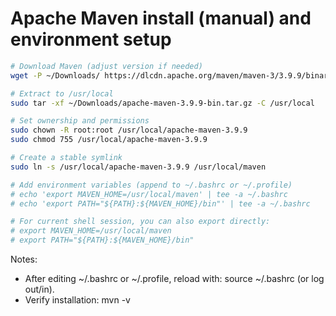 # Apache Maven install (manual) and environment setup

```bash
# Download Maven (adjust version if needed)
wget -P ~/Downloads/ https://dlcdn.apache.org/maven/maven-3/3.9.9/binaries/apache-maven-3.9.9-bin.tar.gz

# Extract to /usr/local
sudo tar -xf ~/Downloads/apache-maven-3.9.9-bin.tar.gz -C /usr/local

# Set ownership and permissions
sudo chown -R root:root /usr/local/apache-maven-3.9.9
sudo chmod 755 /usr/local/apache-maven-3.9.9

# Create a stable symlink
sudo ln -s /usr/local/apache-maven-3.9.9 /usr/local/maven

# Add environment variables (append to ~/.bashrc or ~/.profile)
# echo 'export MAVEN_HOME=/usr/local/maven' | tee -a ~/.bashrc
# echo 'export PATH="${PATH}:${MAVEN_HOME}/bin"' | tee -a ~/.bashrc

# For current shell session, you can also export directly:
# export MAVEN_HOME=/usr/local/maven
# export PATH="${PATH}:${MAVEN_HOME}/bin"
```

Notes:
- After editing ~/.bashrc or ~/.profile, reload with: source ~/.bashrc (or log out/in).
- Verify installation: mvn -v
